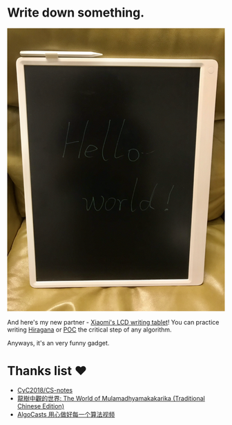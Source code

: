 # Write down something.

<img src="./little-helper.jpeg" alt="Xiaomi LCD writing tablet" width="512"/>

And here's my new partner - [Xiaomi's LCD writing tablet](https://www.amazon.com/Original-Writing-Electronic-Graphic-Drawing/dp/B08RCLW6TT/)!
You can practice writing [Hiragana](https://en.wikipedia.org/wiki/Hiragana) or [POC](https://en.wikipedia.org/wiki/Proof_of_concept) the critical step of any algorithm.

Anyways, it's an very funny gadget.

# Thanks list ❤️
- [CyC2018/CS-notes](https://github.com/CyC2018/CS-Notes)
- [龍樹中觀的世界: The World of Mulamadhyamakakarika (Traditional Chinese Edition)](https://www.amazon.com/%E9%BE%8D%E6%A8%B9%E4%B8%AD%E8%A7%80%E7%9A%84%E4%B8%96%E7%95%8C-World-Mulamadhyamakakarika-Traditional-Chinese-ebook/dp/B08MTGLJBR/)
- [AlgoCasts 用心做好每一个算法视频](https://algocasts.io/)
